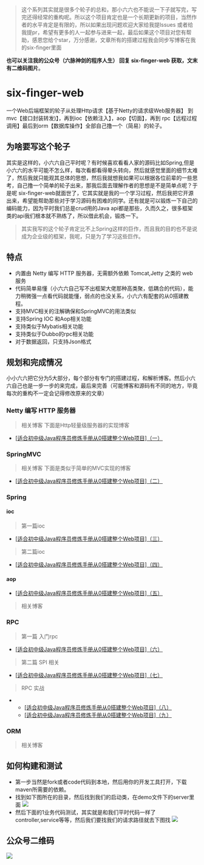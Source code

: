 > 这个系列其实就是很多个轮子的总和，那小六六也不能说一下子就写完，写完还得经常的重构呢。所以这个项目肯定也是一个长期更新的项目，当然作者的水平肯定是有限的，所以如果出现问题欢迎大家给我提Issues 或者给我提pr，希望有更多的人一起参与进来一起，最后如果这个项目对您有帮助，感恩您给个star，万分感谢，文章所有的搭建过程我会同步写博客在我的six-finger里面 

**也可以关注我的公众号（六脉神剑的程序人生） 回复 six-finger-web 获取，文末有二维码图片**。

# six-finger-web
一个Web后端框架的轮子从处理Http请求【基于Netty的请求级Web服务器】 到mvc【接口封装转发)】，再到ioc【依赖注入】，aop【切面】，再到 rpc【远程过程调用】最后到orm【数据库操作】全部自己撸一个（简易）的轮子。

## 为啥要写这个轮子
其实是这样的，小六六自己平时呢？有时候喜欢看看人家的源码比如Spring,但是小六六的水平可能不怎么样，每次看都看得晕头转向，然后就感觉里面的细节太难了，然后我就只能观其总体的思想，然后我就想我如果可以根据各位前辈的一些思考，自己撸一个简单的轮子出来，那我后面去理解作者的思想是不是简单点呢？于是呢 six-finger-web就面世了，它其实就是我的一个学习过程，然后我把它开源出来，希望能帮助那些对于学习源码有困难的同学。还有就是可以锻炼一下自己的编码能力，因为平时我们总是crud用的Java api都是那些，久而久之，很多框架类的api我们根本就不熟练了，所以借此机会，锻炼一下。

> 其实我写的这个轮子肯定比不上Spring这样的巨作，而且我的目的也不是说成为企业级的框架，我呢，只是为了学习这些巨作。

## 特点
- 内置由 Netty 编写 HTTP 服务器，无需额外依赖 Tomcat,Jetty 之类的 web 服务
- 代码简单易懂（小六六自己写不出框架大佬那种高类聚，低耦合的代码），能力稍微强一点看代码就能懂，弱点的也没关系，小六六有配套的从0搭建教程。
- 支持MVC相关的注解确保和SpringMVC的用法类似
- 支持Spring IOC 和Aop相关功能
- 支持类似于Mybatis相关功能
- 支持类似于Dubbo的rpc相关功能
- 对于数据返回，只支持Json格式


## 规划和完成情况
小小六六把它分为5大部分，每个部分有专门的搭建过程，和解析博客。然后小六六自己也是一步一步的来完成，最后来完善（可能博客和源码有不同的地方，毕竟每次的重构不一定会记得修改原来的文章）

### Netty 编写 HTTP 服务器

> 相关博客
下面是Http轻量级服务器的实现博客
- [[适合初中级Java程序员修炼手册从0搭建整个Web项目]（一）](https://juejin.im/post/6883005240740675591/)
### SpringMVC 

> 相关博客
>下面是类似于简单的MVC实现的博客
- [[适合初中级Java程序员修炼手册从0搭建整个Web项目]（二）](https://juejin.im/post/6884027512343494669)

### Spring

#### ioc
> 第一篇ioc
- [[适合初中级Java程序员修炼手册从0搭建整个Web项目]（三）](https://juejin.im/post/6885224199938867213)

> 第二篇ioc
- [ [适合初中级Java程序员修炼手册从0搭建整个Web项目]（四）](https://juejin.im/post/6885994038278193165)
#### aop
- [[适合初中级Java程序员修炼手册从0搭建整个Web项目]（五）](https://juejin.im/post/6888926292285063176/)

> 相关博客

### RPC

> 第一篇 入门rpc
- [[适合初中级Java程序员修炼手册从0搭建整个Web项目]（六）](https://juejin.im/post/6889627826451021831)

> 第二篇 SPI 相关
- [[适合初中级Java程序员修炼手册从0搭建整个Web项目]（七）](https://juejin.im/post/6890406233061195789/)

> RPC 实战
- - [[适合初中级Java程序员修炼手册从0搭建整个Web项目]（八）](https://juejin.im/post/6891095158201745416)
  - [[适合初中级Java程序员修炼手册从0搭建整个Web项目]（九）](https://juejin.im/post/6891836391076921352/)

### ORM

> 相关博客


## 如何构建和测试
- 第一步当然是fork或者code代码到本地，然后用你的开发工具打开，下载maven所需要的依赖。
- 找到如下图所在的目录，然后找到我们的启动类，在demo文件下的server里面
![](media/images/1.png)
- 然后下面的1业务代码测试，其实就是和我们平时代码一样了 controller,service等等，然后我们要找我们的请求路径就去下图找
![](media/images/2.png)


## 公众号二维码
![](media/images/公众号.png)

